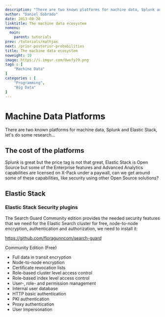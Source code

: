 ```yaml
---
description: "There are two known platforms for machine data, Splunk and Elastic Stack, let's do some research..."
author: "Daniel Sobrado"
date: 2013-09-28
linktitle: The machine data ecosystem
nomenu:
  main:
    parent: tutorials
prev: /tutorials/mathjax
next: /prior-posterior-probabilities
title: The machine data ecosystem
noweight: 10
image: https://i.imgur.com/UwxfyJ9.png
tags : [
    "Machine Data"
]
categories : [
    "Programming",
    "Big Data"
]
---
```


# Machine Data Platforms

There are two known platforms for machine data, Splunk and Elastic Stack, let's do some research...

## The cost of the platforms

Splunk is great but the price tag is not that great, Elastic Stack is Open Source but some of the Enterprise features and Advanced Analytics capabilities are licensed on X-Pack under a paywall, can we get around some of these capabilities, like security using other Open Source solutions?

## Elastic Stack

### Elastic Stack Security plugins

The Search Guard Community edition provides the needed security features that we need for the Elastic Search cluster for free, node-to-node encryption, authentication and authorization, we need to install it:

https://github.com/floragunncom/search-guard

Community Edition  (Free)

* Full data in transit encryption
* Node-to-node encryption
* Certificate revocation lists
* Role-based cluster level access control
* Role-based index level access control
* User-, role- and permission management
* Internal user database
* HTTP basic authentication
* PKI authentication
* Proxy authentication
* User Impersonation


